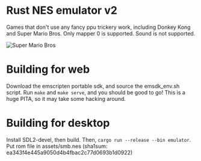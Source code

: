 # Rust NES emulator v2

Games that don't use any fancy ppu trickery work, including Donkey Kong and Super Mario Bros. Only mapper 0 is supported. Sound is not supported.

![Super Mario Bros](/smb.gif?raw=true "Super Mario Bros")

# Building for web
Download the emscripten portable sdk, and source the emsdk_env.sh script. Run `make` and `make serve`, and you should be good to go! This is a huge PITA, so it may take some hacking around.

# Building for desktop
Install SDL2-devel, then build. Then, `cargo run --release --bin emulator`. Put rom file in assets/smb.nes (sha1sum: ea343f4e445a9050d4b4fbac2c77d0693b1d0922)